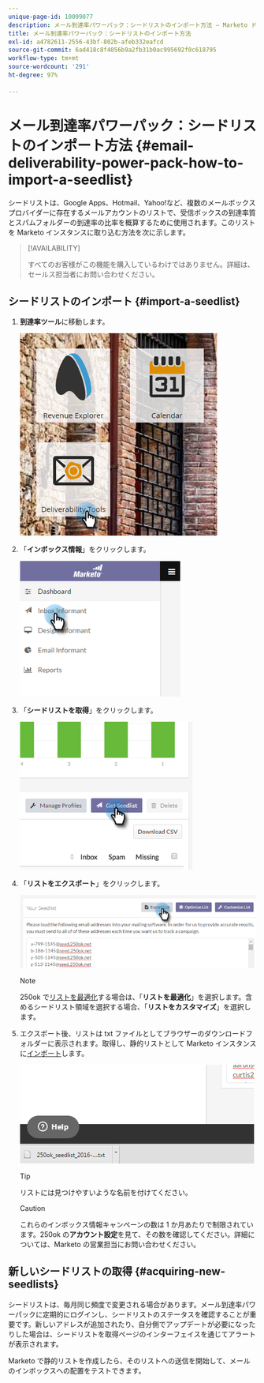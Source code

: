```yaml
---
unique-page-id: 10099077
description: メール到達率パワーパック：シードリストのインポート方法 — Marketo ドキュメント — 製品ドキュメント
title: メール到達率パワーパック：シードリストのインポート方法
exl-id: a4782611-2556-43bf-802b-afeb332eafcd
source-git-commit: 6ad418c8f4056b9a2fb31b0ac995692f0c618795
workflow-type: tm+mt
source-wordcount: '291'
ht-degree: 97%

---
```


# メール到達率パワーパック：シードリストのインポート方法 {#email-deliverability-power-pack-how-to-import-a-seedlist}

シードリストは、Google Apps、Hotmail、Yahoo!など、複数のメールボックスプロバイダーに存在するメールアカウントのリストで、受信ボックスの到達率質とスパムフォルダーの到達率の比率を概算するために使用されます。このリストを Marketo インスタンスに取り込む方法を次に示します。

>[!AVAILABILITY]
>
>すべてのお客様がこの機能を購入しているわけではありません。詳細は、セールス担当者にお問い合わせください。

## シードリストのインポート {#import-a-seedlist}

1. **到達率ツール**&#x200B;に移動します。

   ![](assets/one-1.png)

1. 「**インボックス情報**」をクリックします。

   ![](assets/two-1.png)

1. 「**シードリストを取得**」をクリックします。

   ![](assets/three-1.png)

1. 「**リストをエクスポート**」をクリックします。

   ![](assets/four.png)

   >[!NOTE]
   >
   >250ok で[リストを最適化](https://help.returnpath.com/hc/en-us/articles/360046746451-What-is-250ok-s-seedlist-optimizer-and-why-should-I-use-it-)する場合は、「**リストを最適化**」を選択します。含めるシードリスト領域を選択する場合、「**リストをカスタマイズ**」を選択します。

1. エクスポート後、リストは txt ファイルとしてブラウザーのダウンロードフォルダーに表示されます。取得し、静的リストとして Marketo インスタンスに[インポート](/help/marketo/getting-started/quick-wins/import-a-list-of-people.md)します。

   ![](assets/five.png)

   >[!TIP]
   >
   >リストには見つけやすいような名前を付けてください。

   >[!CAUTION]
   >
   >これらのインボックス情報キャンペーンの数は 1 か月あたりで制限されています。250ok の&#x200B;**アカウント設定**&#x200B;を見て、その数を確認してください。詳細については、Marketo の営業担当にお問い合わせください。

## 新しいシードリストの取得 {#acquiring-new-seedlists}

シードリストは、毎月同じ頻度で変更される場合があります。メール到達率パワーパックに定期的にログインし、シードリストのステータスを確認することが重要です。新しいアドレスが追加されたり、自分側でアップデートが必要になったりした場合は、シードリストを取得ページのインターフェイスを通じてアラートが表示されます。

Marketo で静的リストを作成したら、そのリストへの送信を開始して、メールのインボックスへの配置をテストできます。

